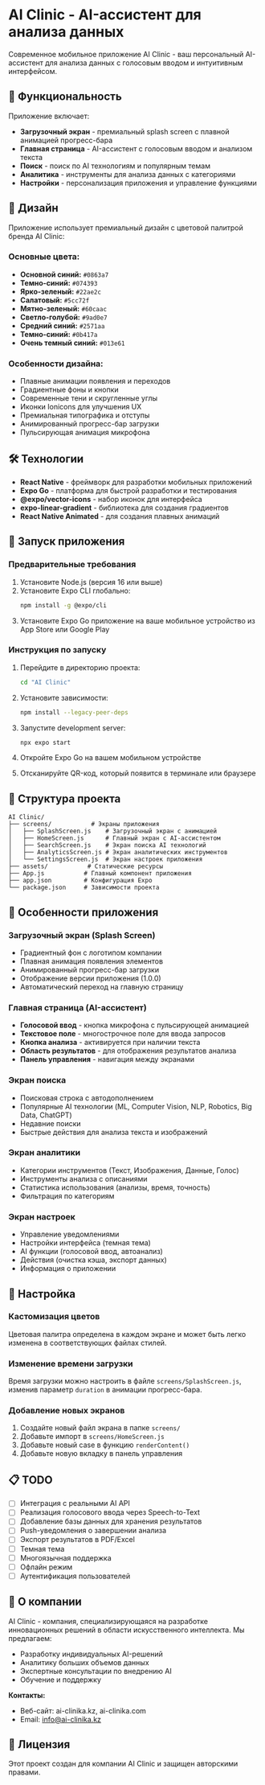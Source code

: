 # AI Clinic - AI-ассистент для анализа данных

Современное мобильное приложение AI Clinic - ваш персональный AI-ассистент для анализа данных с голосовым вводом и интуитивным интерфейсом.

## 🚀 Функциональность

Приложение включает:

- **Загрузочный экран** - премиальный splash screen с плавной анимацией прогресс-бара
- **Главная страница** - AI-ассистент с голосовым вводом и анализом текста
- **Поиск** - поиск по AI технологиям и популярным темам
- **Аналитика** - инструменты для анализа данных с категориями
- **Настройки** - персонализация приложения и управление функциями

## 🎨 Дизайн

Приложение использует премиальный дизайн с цветовой палитрой бренда AI Clinic:

### Основные цвета:
- **Основной синий:** `#0863a7`
- **Темно-синий:** `#074393`
- **Ярко-зеленый:** `#22ae2c`
- **Салатовый:** `#5cc72f`
- **Мятно-зеленый:** `#60caac`
- **Светло-голубой:** `#9ad0e7`
- **Средний синий:** `#2571aa`
- **Темно-синий:** `#0b417a`
- **Очень темный синий:** `#013e61`

### Особенности дизайна:
- Плавные анимации появления и переходов
- Градиентные фоны и кнопки
- Современные тени и скругленные углы
- Иконки Ionicons для улучшения UX
- Премиальная типографика и отступы
- Анимированный прогресс-бар загрузки
- Пульсирующая анимация микрофона

## 🛠 Технологии

- **React Native** - фреймворк для разработки мобильных приложений
- **Expo Go** - платформа для быстрой разработки и тестирования
- **@expo/vector-icons** - набор иконок для интерфейса
- **expo-linear-gradient** - библиотека для создания градиентов
- **React Native Animated** - для создания плавных анимаций

## 📱 Запуск приложения

### Предварительные требования

1. Установите Node.js (версия 16 или выше)
2. Установите Expo CLI глобально:
   ```bash
   npm install -g @expo/cli
   ```
3. Установите Expo Go приложение на ваше мобильное устройство из App Store или Google Play

### Инструкция по запуску

1. Перейдите в директорию проекта:
   ```bash
   cd "AI Clinic"
   ```

2. Установите зависимости:
   ```bash
   npm install --legacy-peer-deps
   ```

3. Запустите development server:
   ```bash
   npx expo start
   ```

4. Откройте Expo Go на вашем мобильном устройстве

5. Отсканируйте QR-код, который появится в терминале или браузере

## 📂 Структура проекта

```
AI Clinic/
├── screens/           # Экраны приложения
│   ├── SplashScreen.js    # Загрузочный экран с анимацией
│   ├── HomeScreen.js      # Главный экран с AI-ассистентом
│   ├── SearchScreen.js    # Экран поиска AI технологий
│   ├── AnalyticsScreen.js # Экран аналитических инструментов
│   └── SettingsScreen.js  # Экран настроек приложения
├── assets/           # Статические ресурсы
├── App.js           # Главный компонент приложения
├── app.json         # Конфигурация Expo
└── package.json     # Зависимости проекта
```

## 🎯 Особенности приложения

### Загрузочный экран (Splash Screen)
- Градиентный фон с логотипом компании
- Плавная анимация появления элементов
- Анимированный прогресс-бар загрузки
- Отображение версии приложения (1.0.0)
- Автоматический переход на главную страницу

### Главная страница (AI-ассистент)
- **Голосовой ввод** - кнопка микрофона с пульсирующей анимацией
- **Текстовое поле** - многострочное поле для ввода запросов
- **Кнопка анализа** - активируется при наличии текста
- **Область результатов** - для отображения результатов анализа
- **Панель управления** - навигация между экранами

### Экран поиска
- Поисковая строка с автодополнением
- Популярные AI технологии (ML, Computer Vision, NLP, Robotics, Big Data, ChatGPT)
- Недавние поиски
- Быстрые действия для анализа текста и изображений

### Экран аналитики
- Категории инструментов (Текст, Изображения, Данные, Голос)
- Инструменты анализа с описаниями
- Статистика использования (анализы, время, точность)
- Фильтрация по категориям

### Экран настроек
- Управление уведомлениями
- Настройки интерфейса (темная тема)
- AI функции (голосовой ввод, автоанализ)
- Действия (очистка кэша, экспорт данных)
- Информация о приложении

## 🔧 Настройка

### Кастомизация цветов
Цветовая палитра определена в каждом экране и может быть легко изменена в соответствующих файлах стилей.

### Изменение времени загрузки
Время загрузки можно настроить в файле `screens/SplashScreen.js`, изменив параметр `duration` в анимации прогресс-бара.

### Добавление новых экранов
1. Создайте новый файл экрана в папке `screens/`
2. Добавьте импорт в `screens/HomeScreen.js`
3. Добавьте новый case в функцию `renderContent()`
4. Добавьте новую вкладку в панель управления

## 📋 TODO

- [ ] Интеграция с реальными AI API
- [ ] Реализация голосового ввода через Speech-to-Text
- [ ] Добавление базы данных для хранения результатов
- [ ] Push-уведомления о завершении анализа
- [ ] Экспорт результатов в PDF/Excel
- [ ] Темная тема
- [ ] Многоязычная поддержка
- [ ] Офлайн режим
- [ ] Аутентификация пользователей

## 🤝 О компании

AI Clinic - компания, специализирующаяся на разработке инновационных решений в области искусственного интеллекта. Мы предлагаем:

- Разработку индивидуальных AI-решений
- Аналитику больших объемов данных
- Экспертные консультации по внедрению AI
- Обучение и поддержку

**Контакты:**
- Веб-сайт: ai-clinika.kz, ai-clinika.com
- Email: info@ai-clinika.kz

## 📄 Лицензия

Этот проект создан для компании AI Clinic и защищен авторскими правами.
